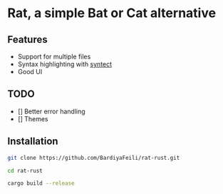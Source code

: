 # Rat, a simple Bat or Cat alternative

## Features

- Support for multiple files
- Syntax highlighting with [syntect](https://github.com/trishume/syntect)
- Good UI

## TODO

- [] Better error handling
- [] Themes

## Installation

```bash
git clone https://github.com/BardiyaFeili/rat-rust.git

cd rat-rust

cargo build --release
```
